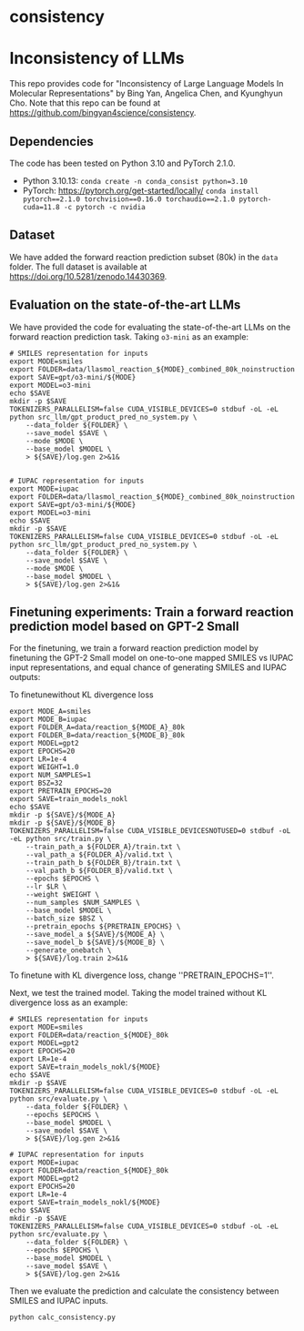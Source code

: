 # consistency

# Inconsistency of LLMs

This repo provides code for "Inconsistency of Large Language Models In Molecular Representations" by Bing Yan, Angelica Chen, and Kyunghyun Cho. Note that this repo can be found at https://github.com/bingyan4science/consistency.

## Dependencies

The code has been tested on Python 3.10 and PyTorch 2.1.0.

* Python 3.10.13: `conda create -n conda_consist python=3.10`
* PyTorch: https://pytorch.org/get-started/locally/ `conda install pytorch==2.1.0 torchvision==0.16.0 torchaudio==2.1.0 pytorch-cuda=11.8 -c pytorch -c nvidia`

## Dataset

We have added the forward reaction prediction subset (80k) in the `data` folder. The full dataset is available at https://doi.org/10.5281/zenodo.14430369.

## Evaluation on the state-of-the-art LLMs

We have provided the code for evaluating the state-of-the-art LLMs on the forward reaction prediction task. Taking `o3-mini` as an example:

```
# SMILES representation for inputs
export MODE=smiles
export FOLDER=data/llasmol_reaction_${MODE}_combined_80k_noinstruction
export SAVE=gpt/o3-mini/${MODE}
export MODEL=o3-mini
echo $SAVE
mkdir -p $SAVE
TOKENIZERS_PARALLELISM=false CUDA_VISIBLE_DEVICES=0 stdbuf -oL -eL python src_llm/gpt_product_pred_no_system.py \
    --data_folder ${FOLDER} \
    --save_model $SAVE \
    --mode $MODE \
    --base_model $MODEL \
    > ${SAVE}/log.gen 2>&1&


# IUPAC representation for inputs
export MODE=iupac
export FOLDER=data/llasmol_reaction_${MODE}_combined_80k_noinstruction
export SAVE=gpt/o3-mini/${MODE}
export MODEL=o3-mini
echo $SAVE
mkdir -p $SAVE
TOKENIZERS_PARALLELISM=false CUDA_VISIBLE_DEVICES=0 stdbuf -oL -eL python src_llm/gpt_product_pred_no_system.py \
    --data_folder ${FOLDER} \
    --save_model $SAVE \
    --mode $MODE \
    --base_model $MODEL \
    > ${SAVE}/log.gen 2>&1&
```

## Finetuning experiments: Train a forward reaction prediction model based on GPT-2 Small

For the finetuning, we train a forward reaction prediction model by finetuning the GPT-2 Small model on one-to-one mapped SMILES vs IUPAC input representations, and equal chance of generating SMILES and IUPAC outputs:

To finetunewithout KL divergence loss
```
export MODE_A=smiles
export MODE_B=iupac
export FOLDER_A=data/reaction_${MODE_A}_80k
export FOLDER_B=data/reaction_${MODE_B}_80k
export MODEL=gpt2
export EPOCHS=20
export LR=1e-4
export WEIGHT=1.0
export NUM_SAMPLES=1
export BSZ=32
export PRETRAIN_EPOCHS=20
export SAVE=train_models_nokl
echo $SAVE
mkdir -p ${SAVE}/${MODE_A}
mkdir -p ${SAVE}/${MODE_B}
TOKENIZERS_PARALLELISM=false CUDA_VISIBLE_DEVICESNOTUSED=0 stdbuf -oL -eL python src/train.py \
    --train_path_a ${FOLDER_A}/train.txt \
    --val_path_a ${FOLDER_A}/valid.txt \
    --train_path_b ${FOLDER_B}/train.txt \
    --val_path_b ${FOLDER_B}/valid.txt \
    --epochs $EPOCHS \
    --lr $LR \
    --weight $WEIGHT \
    --num_samples $NUM_SAMPLES \
    --base_model $MODEL \
    --batch_size $BSZ \
    --pretrain_epochs ${PRETRAIN_EPOCHS} \
    --save_model_a ${SAVE}/${MODE_A} \
    --save_model_b ${SAVE}/${MODE_B} \
    --generate_onebatch \
    > ${SAVE}/log.train 2>&1&

```
To finetune with KL divergence loss, change ''PRETRAIN_EPOCHS=1''.

Next, we test the trained model.
Taking the model trained without KL divergence loss as an example:
```
# SMILES representation for inputs
export MODE=smiles
export FOLDER=data/reaction_${MODE}_80k
export MODEL=gpt2
export EPOCHS=20
export LR=1e-4
export SAVE=train_models_nokl/${MODE}
echo $SAVE
mkdir -p $SAVE
TOKENIZERS_PARALLELISM=false CUDA_VISIBLE_DEVICES=0 stdbuf -oL -eL python src/evaluate.py \
    --data_folder ${FOLDER} \
    --epochs $EPOCHS \
    --base_model $MODEL \
    --save_model $SAVE \
    > ${SAVE}/log.gen 2>&1&

# IUPAC representation for inputs
export MODE=iupac
export FOLDER=data/reaction_${MODE}_80k
export MODEL=gpt2
export EPOCHS=20
export LR=1e-4
export SAVE=train_models_nokl/${MODE}
echo $SAVE
mkdir -p $SAVE
TOKENIZERS_PARALLELISM=false CUDA_VISIBLE_DEVICES=0 stdbuf -oL -eL python src/evaluate.py \
    --data_folder ${FOLDER} \
    --epochs $EPOCHS \
    --base_model $MODEL \
    --save_model $SAVE \
    > ${SAVE}/log.gen 2>&1&
```

Then we evaluate the prediction and calculate the consistency between SMILES and IUPAC inputs.

```
python calc_consistency.py
```
